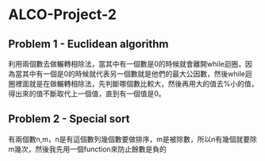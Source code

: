 # ALCO-Project-2
## Problem 1 - Euclidean algorithm
利用兩個數去做輾轉相除法，當其中有一個數是0的時候就會離開while迴圈，因為當其中有一個是0的時候就代表另一個數就是他們的最大公因數，然後while迴圈裡面就是在做輾轉相除法，先判斷哪個數比較大，然後再用大的值去%小的值，得出來的值不斷取代上一個值，直到有一個值是0。
## Problem 2 - Special sort
有兩個數n,m，n是有這個數列幾個數要做排序，m是被除數，所以n有幾個就要除m幾次，然後我先用一個function來防止餘數是負的
